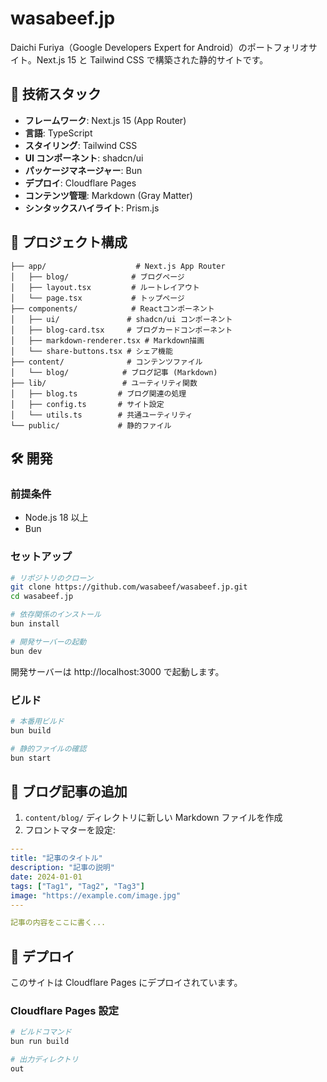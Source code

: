 # wasabeef.jp

Daichi Furiya（Google Developers Expert for Android）のポートフォリオサイト。Next.js 15 と Tailwind CSS で構築された静的サイトです。

## 🚀 技術スタック

- **フレームワーク**: Next.js 15 (App Router)
- **言語**: TypeScript
- **スタイリング**: Tailwind CSS
- **UI コンポーネント**: shadcn/ui
- **パッケージマネージャー**: Bun
- **デプロイ**: Cloudflare Pages
- **コンテンツ管理**: Markdown (Gray Matter)
- **シンタックスハイライト**: Prism.js

## 📁 プロジェクト構成

```
├── app/                    # Next.js App Router
│   ├── blog/              # ブログページ
│   ├── layout.tsx         # ルートレイアウト
│   └── page.tsx           # トップページ
├── components/            # Reactコンポーネント
│   ├── ui/               # shadcn/ui コンポーネント
│   ├── blog-card.tsx     # ブログカードコンポーネント
│   ├── markdown-renderer.tsx # Markdown描画
│   └── share-buttons.tsx # シェア機能
├── content/              # コンテンツファイル
│   └── blog/            # ブログ記事 (Markdown)
├── lib/                 # ユーティリティ関数
│   ├── blog.ts         # ブログ関連の処理
│   ├── config.ts       # サイト設定
│   └── utils.ts        # 共通ユーティリティ
└── public/             # 静的ファイル
```

## 🛠️ 開発

### 前提条件

- Node.js 18 以上
- Bun

### セットアップ

```bash
# リポジトリのクローン
git clone https://github.com/wasabeef/wasabeef.jp.git
cd wasabeef.jp

# 依存関係のインストール
bun install

# 開発サーバーの起動
bun dev
```

開発サーバーは http://localhost:3000 で起動します。

### ビルド

```bash
# 本番用ビルド
bun build

# 静的ファイルの確認
bun start
```

## 📝 ブログ記事の追加

1. `content/blog/` ディレクトリに新しい Markdown ファイルを作成
2. フロントマターを設定:

```yaml
---
title: "記事のタイトル"
description: "記事の説明"
date: 2024-01-01
tags: ["Tag1", "Tag2", "Tag3"]
image: "https://example.com/image.jpg"
---

記事の内容をここに書く...
```

## 🚀 デプロイ

このサイトは Cloudflare Pages にデプロイされています。

### Cloudflare Pages 設定

```bash
# ビルドコマンド
bun run build

# 出力ディレクトリ
out
```
